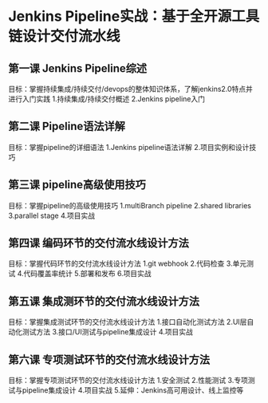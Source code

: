 # Jenkins Pipeline实战：基于全开源工具链设计交付流水线

## 第一课 Jenkins Pipeline综述
目标：掌握持续集成/持续交付/devops的整体知识体系，了解jenkins2.0特点并进行入门实践
1.持续集成/持续交付概述
2.Jenkins pipeline入门
## 第二课 Pipeline语法详解
目标：掌握pipeline的详细语法
1.Jenkins pipeline语法详解
2.项目实例和设计技巧
## 第三课 pipeline高级使用技巧
目标：掌握pipeline的高级使用技巧
1.multiBranch pipeline
2.shared libraries
3.parallel stage
4.项目实战
## 第四课 编码环节的交付流水线设计方法
目标：掌握代码环节的交付流水线设计方法
1.git webhook
2.代码检查
3.单元测试
4.代码覆盖率统计
5.部署和发布
6.项目实战
## 第五课 集成测环节的交付流水线设计方法
目标：掌握集成测试环节的交付流水线设计方法
1.接口自动化测试方法
2.UI层自动化测试方法
3.接口/UI测试与pipeline集成设计
4.项目实战
## 第六课 专项测试环节的交付流水线设计方法
目标：掌握专项测试环节的交付流水线设计方法
1.安全测试
2.性能测试
3.专项测试与pipeline集成设计
4.项目实战
5.延伸：Jenkins高可用设计、线上监控等
